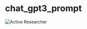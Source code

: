 # chat_gpt3_prompt

![Active Researcher](https://github.com/ibrahimq21/chat_gpt3_prompt/blob/main/Active%20Researcher%20Provides%20Data)
